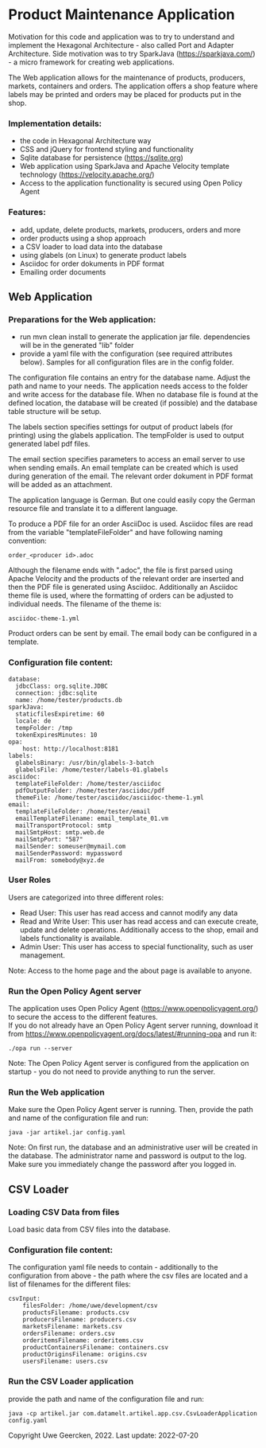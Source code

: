 # Product Maintenance Application

Motivation for this code and application was to try to understand and implement the Hexagonal Architecture - also called Port and Adapter Architecture.
Side motivation was to try SparkJava (https://sparkjava.com/) - a micro framework for creating web applications.

The Web application allows for the maintenance of products, producers, markets, containers and orders. The application offers a shop feature where labels may be printed and orders may be placed for products put in the shop.

### Implementation details:
- the code in Hexagonal Architecture way
- CSS and jQuery for frontend styling and functionality
- Sqlite database for persistence (https://sqlite.org)
- Web application using SparkJava and Apache Velocity template technology (https://velocity.apache.org/)
- Access to the application functionality is secured using Open Policy Agent

### Features:
- add, update, delete products, markets, producers, orders and more
- order products using a shop approach
- a CSV loader to load data into the database
- using glabels (on Linux) to generate product labels
- Asciidoc for order dokuments in PDF format
- Emailing order documents

## Web Application
### Preparations for the Web application:
- run mvn clean install to generate the application jar file. dependencies will be in the generated "lib" folder
- provide a yaml file with the configuration (see required attributes below). Samples for all configuration files are in the config folder.

The configuration file contains an entry for the database name. Adjust the path and name to your needs. The application needs access to the folder and write access for the database file. When no database file is found
at the defined location, the database will be created (if possible) and the database table structure will be setup.

The labels section specifies settings for output of product labels (for printing) using the glabels application. The tempFolder is used to output generated label pdf files.

The email section specifies parameters to access an email server to use when sending emails. An email template can be created which is used during generation of the email. The relevant order dokument in PDF format will be added as an attachment.

The application language is German. But one could easily copy the German resource file and translate it to a different language.

To produce a PDF file for an order AsciiDoc is used. Asciidoc files are read from the variable "templateFileFolder" and have following naming convention:

    order_<producer id>.adoc

Although the filename ends with ".adoc", the file is first parsed using Apache Velocity and the products of the relevant order are inserted and then the PDF file is generated using Asciidoc. Additionally an Asciidoc theme file is used, where the formatting of orders can be adjusted to individual needs. The filename of the theme is:

    asciidoc-theme-1.yml

Product orders can be sent by email. The email body can be configured in a template.

### Configuration file content:

    database:
      jdbcClass: org.sqlite.JDBC
      connection: jdbc:sqlite
      name: /home/tester/products.db
    sparkJava:
      staticfilesExpiretime: 60
      locale: de
      tempFolder: /tmp
      tokenExpiresMinutes: 10
    opa:
        host: http://localhost:8181
    labels:
      glabelsBinary: /usr/bin/glabels-3-batch
      glabelsFile: /home/tester/labels-01.glabels
    asciidoc:
      templateFileFolder: /home/tester/asciidoc
      pdfOutputFolder: /home/tester/asciidoc/pdf
      themeFile: /home/tester/asciidoc/asciidoc-theme-1.yml
    email:
      templateFileFolder: /home/tester/email
      emailTemplateFilename: email_template_01.vm
      mailTransportProtocol: smtp
      mailSmtpHost: smtp.web.de
      mailSmtpPort: "587"
      mailSender: someuser@mymail.com
      mailSenderPassword: mypassword
      mailFrom: somebody@xyz.de

### User Roles
Users are categorized into three different roles:
- Read User: This user has read access and cannot modify any data
- Read and Write User: This user has read access and can execute create, update and delete operations. Additionally access to the shop, email and labels functionality is available.
- Admin User: This user has access to special functionality, such as user management.

Note: Access to the home page and the about page is available to anyone.

### Run the Open Policy Agent server
The application uses Open Policy Agent (https://www.openpolicyagent.org/) to secure the access to the different features.  
If you do not already have an Open Policy Agent server running, download it from https://www.openpolicyagent.org/docs/latest/#running-opa and run it:

    ./opa run --server

Note: The Open Policy Agent server is configured from the application on startup - you do not need to provide anything to run the server.

### Run the Web application
Make sure the Open Policy Agent server is running. Then, provide the path and name of the configuration file and run:

    java -jar artikel.jar config.yaml

Note: On first run, the database and an administrative user will be created in the database. The administrator name and password is output to the log. Make sure you immediately change the password after you logged in. 

## CSV Loader
### Loading CSV Data from files
Load basic data from CSV files into the database.

### Configuration file content:
The configuration yaml file needs to contain - additionally to the configuration from above - the path where the csv files are
located and a list of filenames for the different files:

    csvInput:
        filesFolder: /home/uwe/development/csv
        productsFilename: products.csv
        producersFilename: producers.csv
        marketsFilename: markets.csv
        ordersFilename: orders.csv
        orderitemsFilename: orderitems.csv
        productContainersFilename: containers.csv
        productOriginsFilename: origins.csv
        usersFilename: users.csv

### Run the CSV Loader application
provide the path and name of the configuration file and run:

    java -cp artikel.jar com.datamelt.artikel.app.csv.CsvLoaderApplication config.yaml


Copyright Uwe Geercken, 2022. Last update: 2022-07-20
